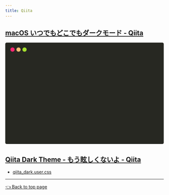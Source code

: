 ```yaml
---
title: Qiita
---
```



## [macOS いつでもどこでもダークモード - Qiita](https://qiita.com/peaceiris/items/9457e6a48e47b4a81c52)

![sample SVG](3e6b682d974544720268/command-sample-image.svg)



## [Qiita Dark Theme - もう眩しくないよ - Qiita](https://qiita.com/peaceiris/items/3635e9e08c4f1f7f2dc6)

- [qiita_dark.user.css](./3635e9e08c4f1f7f2dc6/qiita_dark.user.css)

---

[👈 Back to top page](https://peaceiris.github.io/contents/)
